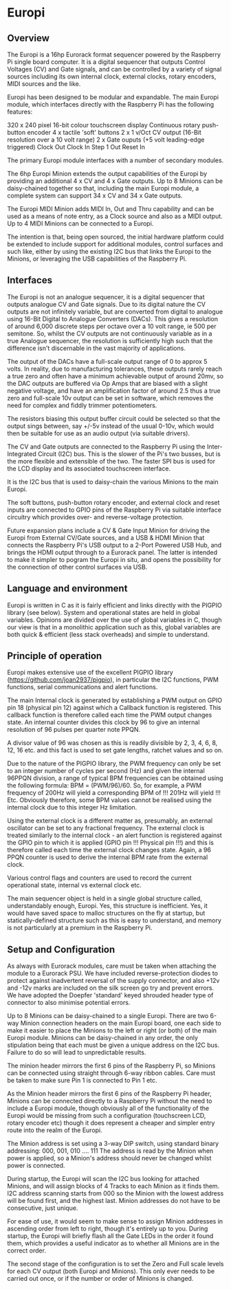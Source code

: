 # Europi

## Overview

The Europi is a 16hp Eurorack format sequencer powered by the Raspberry Pi single board computer. It is a digital sequencer that outputs Control Voltages (CV) and Gate signals, and can be controlled by a variety of signal sources including its own internal clock, external clocks, rotary encoders, MIDI sources and the like.

Europi has been designed to be modular and expandable. The main Europi module, which interfaces directly with the Raspberry Pi has the following features:

320 x 240 pixel 16-bit colour touchscreen display
Continuous rotary push-button encoder
4 x tactile 'soft' buttons
2 x 1 v/Oct CV output (16-Bit resolution over a 10 volt range)
2 x Gate ouputs (+5 volt leading-edge triggered)
Clock Out
Clock In
Step 1 Out
Reset In

The primary Europi module interfaces with a number of secondary modules.

The 6hp Europi Minion extends the output capabilities of the Europi by providing an additional 4 x CV and 4 x Gate outputs. Up to 8 Minions can be daisy-chained together so that, including the main Europi module, a complete system can support 34 x CV and 34 x Gate outputs.

The Europi MIDI Minion adds MIDI In, Out and Thru capability and can be used as a means of note entry, as a Clock source and also as a MIDI output. Up to 4 MIDI Minions can be connected to a Europi.

The intention is that, being open sourced, the initial hardware platform could be extended to include support for additional modules, control surfaces and such like, either by using the existing I2C bus that links the Europi to the Minions, or leveraging the USB capabilities of the Raspberry Pi.

## Interfaces

The Europi is not an analogue sequencer, it is a digital sequencer that outputs analogue CV and Gate signals. Due to its digital nature the CV outputs are not infinitely variable, but are converted from digital to analogue using 16-Bit Digital to Analogue Converters  (DACs). This gives a resolution of around 6,000 discrete steps per octave over a 10 volt range, ie 500 per semitone. So, whilst the CV outputs are not continuously variable as in a true Analogue sequencer, the resolution is sufficiently high such that the difference isn't discernable in the vast majority of applications.

The output of the DACs have a full-scale output range of 0 to approx 5 volts. In reality, due to manufacturing tolerances, these outputs rarely reach a true zero and often have a minimum achievable output of around 20mv, so the DAC outputs are buffered via Op Amps that are biased with a slight negative voltage, and have an amplification factor of around 2.5 thus a true zero and full-scale 10v output can be set in software, which removes the need for complex and fiddly trimmer potentiometers.

The resistors biasing this output buffer circuit could be selected so that the output sings between, say +/-5v instead of the usual 0-10v, which would then be suitable for use as an audio output (via suitable drivers).

The CV and Gate outputs are connected to the Raspberry Pi using the Inter-Integrated Circuit (I2C) bus. This is the slower of the Pi's two busses, but is the more flexible and extensible of the two. The faster SPI bus is used for the LCD display and its associated touchscreen interface.

It is the I2C bus that is used to daisy-chain the various Minions to the main Europi.

The soft buttons, push-button rotary encoder, and external clock and reset inputs are connected to GPIO pins of the Raspberry Pi via suitable interface circuitry which provides over- and reverse-voltage protection.

Future expansion plans include a CV & Gate Input Minion for driving the Europi from External CV/Gate sources, and a USB & HDMI Minion that connects the Raspberry Pi's USB output to a 2-Port Powered USB Hub, and brings the HDMI output through to a Eurorack panel. The latter is intended to make it simpler to pogram the Europi in situ, and opens the possibility for the connection of other control surfaces via USB.  


## Language and environment

Europi is written in C as it is fairly efficient and links directly with the PIGPIO library (see below). System and operational states are held in global variables. Opinions are divided over the use of global variables in C, though our view is that in a monolithic application such as this, global variables are both quick & efficient (less stack overheads) and simple to understand.

## Principle of operation

Europi makes extensive use of the excellent PIGPIO library (https://github.com/joan2937/pigpio), in particular the I2C functions, PWM functions, serial communications and alert functions.

The main Internal clock is generated by establishing a PWM output on GPIO pin 18 (physical pin 12) against which a Callback function is registered. This callback function is therefore called each time the PWM output changes state. An internal counter divides this clock by 96 to give an internal resolution of 96 pulses per quarter note PPQN.

A divisor value of 96 was chosen as this is readily divisible by 2, 3, 4, 6, 8, 12, 16 etc. and this fact is used to set gate lengths, ratchet values and so on.

Due to the nature of the PIGPIO library, the PWM frequency can only be set to an integer number of cycles per second (Hz) and given the internal 96PPQN division, a range of typical BPM frequencies can be obtained using the following formula: BPM = (PWM/96)/60. So, for example, a PWM frequency of 200Hz will yield a corresponding BPM of !!! 201Hz will yield !!! Etc. Obviously therefore, some BPM values cannot be realised using the internal clock due to this integer Hz limitation.

Using the external clock is a different matter as, presumably, an external oscillator can be set to any fractional frequency. The external clock is treated similarly to the internal clock - an alert function is registered against the GPIO pin to which it is applied (GPIO pin !!! Physical pin !!!) and this is therefore called each time the external clock changes state. Again, a 96 PPQN counter is used to derive the internal BPM rate from the external clock.

Various control flags and counters are used to record the current operational state, internal vs external clock etc.

The main sequencer object is held in a single global structure called, understandably enough, Europi. Yes, this structure is inefficient. Yes, it would have saved space to malloc structures on the fly at startup, but  statically-defined structure such as this is easy to understand, and memory is not particularly at a premium in the Raspberry Pi.

## Setup and Configuration

As always with Eurorack modules, care must be taken when attaching the module to a Eurorack PSU. We have included reverse-protection diodes to protect against inadvertent reversal of the supply connector, and also +12v and -12v marks are included on the silk screen go try and prevent errors. We have adopted the Doepfer 'standard' keyed shrouded header type of connector to also minimise potential errors.

Up to 8 Minions can be daisy-chained to a single Europi. There are two 6-way Minion connection headers on the main Europi board, one each side to make it easier to place the Minions to the left or right (or both) of the main Europi module. Minions can be daisy-chained in any order, the only stipulation being that each must be given a unique address on the I2C bus. Failure to do so will lead to unpredictable results.

The minion header mirrors the first 6 pins of the Raspberry Pi, so Minions can be connected using straight through 6-way ribbon cables. Care must be taken to make sure Pin 1 is connected to Pin 1 etc.

As the Minion header mirrors the first 6 pins of the Raspberry Pi header, Minions can be connected directly to a Raspberry Pi without the need to include a Europi module, though obviously all of the functionality of the Europi would be missing from such a configuration (touchscreen LCD, rotary encoder etc) though it does represent a cheaper and simpler entry route into the realm of the Europi.

The Minion address is set using a 3-way DIP switch, using standard binary addressing: 000, 001, 010 .... 111 The address is read by the Minion when power is applied, so a Minion's address should never be changed whilst power is connected.

During startup, the Europi will scan the I2C bus looking for attached Minions, and will assign blocks of 4 Tracks to each Minion as it finds them. I2C address scanning starts from 000 so the Minion with the lowest address will be found first, and the highest last. Minion addresses do not have to be consecutive, just unique.

For ease of use, it would seem to make sense to assign Minion addresses in ascending order from left to right, though it's entirely up to you. During startup, the Europi will briefly flash all the Gate LEDs in the order it found them, which provides a useful indicator as to whether all Minions are in the correct order.

The second stage of the configuration is to set the Zero and Full scale levels for each CV output (both Europi and Minions). This only ever needs to be carried out once, or if the number or order of Minions is changed.


